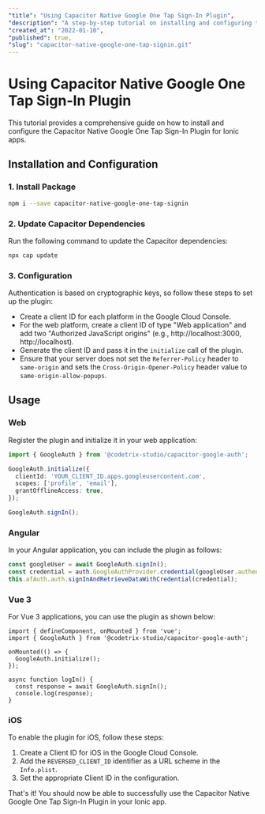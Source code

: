 ```yaml
---
"title": "Using Capacitor Native Google One Tap Sign-In Plugin",
"description": "A step-by-step tutorial on installing and configuring the Capacitor Native Google One Tap Sign-In Plugin for Ionic apps",
"created_at": "2022-01-10",
"published": true,
"slug": "capacitor-native-google-one-tap-signin.git"
---
```


# Using Capacitor Native Google One Tap Sign-In Plugin

This tutorial provides a comprehensive guide on how to install and configure the Capacitor Native Google One Tap Sign-In Plugin for Ionic apps.

## Installation and Configuration

### 1. Install Package

```sh
npm i --save capacitor-native-google-one-tap-signin
```

### 2. Update Capacitor Dependencies

Run the following command to update the Capacitor dependencies:

```sh
npx cap update
```

### 3. Configuration

Authentication is based on cryptographic keys, so follow these steps to set up the plugin:

- Create a client ID for each platform in the Google Cloud Console.
- For the web platform, create a client ID of type "Web application" and add two "Authorized JavaScript origins" (e.g., http://localhost:3000, http://localhost).
- Generate the client ID and pass it in the `initialize` call of the plugin.
- Ensure that your server does not set the `Referrer-Policy` header to `same-origin` and sets the `Cross-Origin-Opener-Policy` header value to `same-origin-allow-popups`.

## Usage

### Web

Register the plugin and initialize it in your web application:

```typescript
import { GoogleAuth } from '@codetrix-studio/capacitor-google-auth';

GoogleAuth.initialize({
  clientId: 'YOUR_CLIENT_ID.apps.googleusercontent.com',
  scopes: ['profile', 'email'],
  grantOfflineAccess: true,
});

GoogleAuth.signIn();
```

### Angular

In your Angular application, you can include the plugin as follows:

```typescript
const googleUser = await GoogleAuth.signIn();
const credential = auth.GoogleAuthProvider.credential(googleUser.authentication.idToken);
this.afAuth.auth.signInAndRetrieveDataWithCredential(credential);
```

### Vue 3

For Vue 3 applications, you can use the plugin as shown below:

```vue
import { defineComponent, onMounted } from 'vue';
import { GoogleAuth } from '@codetrix-studio/capacitor-google-auth';

onMounted(() => {
  GoogleAuth.initialize();
});

async function logIn() {
  const response = await GoogleAuth.signIn();
  console.log(response);
}
```

### iOS

To enable the plugin for iOS, follow these steps:

1. Create a Client ID for iOS in the Google Cloud Console.
2. Add the `REVERSED_CLIENT_ID` identifier as a URL scheme in the `Info.plist`.
3. Set the appropriate Client ID in the configuration.

That's it! You should now be able to successfully use the Capacitor Native Google One Tap Sign-In Plugin in your Ionic app.